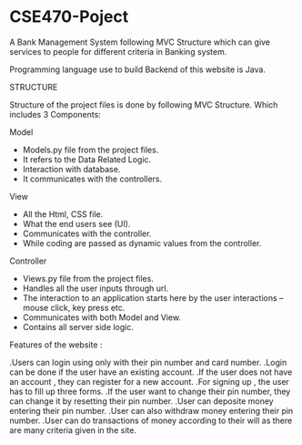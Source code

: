 # CSE470-Poject
A Bank Management System following MVC Structure which can give services to people for different criteria in Banking system.


Programming language use to build Backend of this website is Java.


STRUCTURE

Structure of the project files is done by following MVC Structure. Which includes 3 Components:

Model
- Models.py file from the project files.
- It refers to the Data Related Logic.
- Interaction with database.
- It communicates with the controllers.

View
- All the Html, CSS file.
- What the end users see (UI).
- Communicates with the controller.
- While coding are passed as dynamic values from the controller.

Controller
- Views.py file from the project files.
- Handles all the user inputs through url.
- The interaction to an application starts here by the user interactions – mouse click, key press etc.
- Communicates with both Model and View.
- Contains all server side logic.

Features of the website :

.Users can login using only with their pin number and card number.
.Login can be done if the user have an existing account.
.If the user does not have an account , they can register for a new account.
.For signing up , the user has to fill up three forms.
.If the user want to change their pin number, they can change it by resetting their pin number.
.User can deposite money entering their pin number.
.User can also withdraw money entering their pin number.
.User can do transactions of money according to their will as there are many criteria given in the site.


